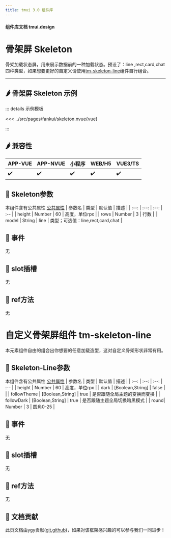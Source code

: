 ```yaml
---
title: tmui 3.0 组件库
---
```


<script setup>
import webview from '../components/mobileWebview.vue'
</script>

#### 组件库文档 tmui.design

# 骨架屏 Skeleton
骨架加载状态屏，用来展示数据前的一种加载状态。预设了：line ,rect,card,chat四种类型，如果想要更好的自定义请使用[tm-skeleton-line](#title1)组件自行组合。

---

## :hot_pepper: 骨架屏 Skeleton 示例

<webview url="https://tmui.design/h5/#/pages/fankui/skeleton"></webview>

::: details 示例模板

<<< ../src/pages/fankui/skeleton.nvue{vue}

:::

## :hot_pepper: 兼容性

| APP-VUE | APP-NVUE | 小程序 | WEB/H5 | VUE3/TS |
| --- | --- | --- | --- | --- |
| :heavy_check_mark: | :heavy_check_mark: | :heavy_check_mark: | :heavy_check_mark: | :heavy_check_mark: |

## :seedling: Skeleton参数
本组件含有公共属性 [公共属性](/doc/spec/组件公共样式.md)
| 参数名 | 类型 | 默认值 | 描述 |
| :--: | :--: | :--: | :-- |
| height | Number | 60 | 高度，单位rpx |
| rows | Number | 3 | 行数 |
| model | String | line | 类型；可选值：line,rect,card,chat |


## :rose: 事件
无

## :corn: slot插槽
无

## :green_salad: ref方法
无



# 自定义骨架屏组件  <span id="title1">tm-skeleton-line</span>
本元素组件自由的组合出你想要的任意加载造型，这对自定义骨架形状非常有用。


## :seedling: Skeleton-Line参数
本组件含有公共属性 [公共属性](/doc/spec/组件公共样式.md)
| 参数名 | 类型 | 默认值 | 描述 |
| :--: | :--: | :--: | :-- |
| height | Number | 60 | 高度，单位rpx |
| dark | [Boolean,String] | false |  |
| followTheme | [Boolean,String] | true | 是否跟随全局主题的变换而变换 |
| followDark | [Boolean,String] | true | 是否跟随主题全局切换暗黑模式 |
| round| Number | 3 | 圆角0-25 |

## :rose: 事件
无

## :corn: slot插槽
无

## :green_salad: ref方法
无




## :couplekiss: 文档贡献
此页文档由ygy贡献([git](https://gitee.com/ygy-promise),[github](https://github.com/ygy-97))，如果对该框架感兴趣的可以参与我们一同进步！